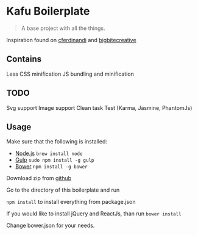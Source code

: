 # Kafu Boilerplate
> A base project with all the things.

Inspiration found on [cferdinandi](https://github.com/cferdinandi/gulp-boilerplate) and [bigbitecreative](https://github.com/bigbitecreative/base)

## Contains
Less
CSS minification
JS bundling and minification


## TODO
Svg support
Image support
Clean task
Test (Karma, Jasmine, PhantomJs)

## Usage

Make sure that the following is installed:
* [Node.js](http://nodejs.org) `brew install node`
* [Gulp](http://gulpjs.com) `sudo npm install -g gulp`
* [Bower](http://bower.io/) `npm install -g bower`

Download zip from [github](https://github.com/kafura/kafu.boilerplate/archive/master.zip)

Go to the directory of this boilerplate and run

`npm install` to install everything from package.json

If you would like to install jQuery and ReactJs, than run
`bower install`

Change bower.json for your needs.
### 
